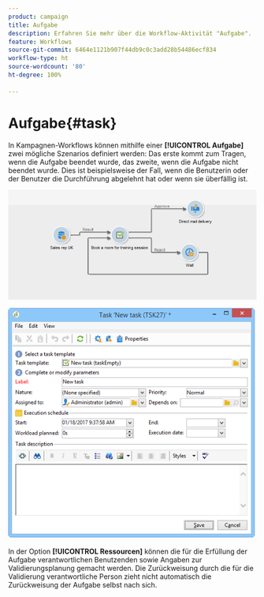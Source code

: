 ```yaml
---
product: campaign
title: Aufgabe
description: Erfahren Sie mehr über die Workflow-Aktivität "Aufgabe".
feature: Workflows
source-git-commit: 6464e1121b907f44db9c0c3add28b54486ecf834
workflow-type: ht
source-wordcount: '80'
ht-degree: 100%

---
```


# Aufgabe{#task}

In Kampagnen-Workflows können mithilfe einer **[!UICONTROL Aufgabe]** zwei mögliche Szenarios definiert werden: Das erste kommt zum Tragen, wenn die Aufgabe beendet wurde, das zweite, wenn die Aufgabe nicht beendet wurde. Dies ist beispielsweise der Fall, wenn die Benutzerin oder der Benutzer die Durchführung abgelehnt hat oder wenn sie überfällig ist.

![](assets/mrm_task_in_workflow.png)



![](assets/wkf_task_activity.png)

In der Option **[!UICONTROL Ressourcen]** können die für die Erfüllung der Aufgabe verantwortlichen Benutzenden sowie Angaben zur Validierungsplanung gemacht werden. Die Zurückweisung durch die für die Validierung verantwortliche Person zieht nicht automatisch die Zurückweisung der Aufgabe selbst nach sich.
